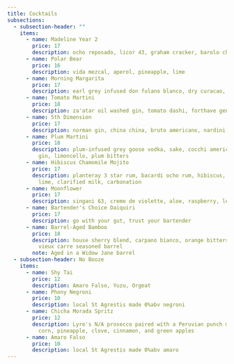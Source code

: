 ```yaml
---
title: Cocktails
subsections:
  - subsection-header: ""
    items:
      - name: Madeline Year 2
        price: 17
        description: ocho reposado, licor 43, graham cracker, barolo chinato, espresso
      - name: Polar Bear
        price: 16
        description: vida mezcal, aperol, pineapple, lime
      - name: Morning Margarita
        price: 17
        description: earl grey infused don fulano blanco, dry curacao, agave, lime, Saline
      - name: Tomato Martini
        price: 18
        description: za'atar oil washed gin, tomato dashi, forthave genepi
      - name: 5th Dimension
        price: 17
        description: norman gin, china china, bruto americano, nardini amaro
      - name: Plum Martini
        price: 18
        description: plum-infused grey goose vodka, sake, cocchi americano, house-oaked
          gin, limoncello, plum bitters
      - name: Hibiscus Chamomile Mojito
        price: 17
        description: planteray 3 star rum, bacardi ocho rum, hibiscus, chamomile, mint,
          lime, clarified milk, carbonation
      - name: Moonflower
        price: 17
        description: singani 63, creme de violette, aloe, raspberry, lemon
      - name: Bartender's Choice Daiquiri
        price: 17
        description: go with your gut, trust your bartender
      - name: Barrel-Aged Bamboo
        price: 18
        description: house sherry blend, carpano bianco, orange bitters, finished in a
          vieux carre seasoned barrel
        note: Aged in a Widow Jane barrel
  - subsection-header: No Booze
    items:
      - name: Shy Tai
        price: 12
        description: Amaro Falso, Yuzu, Orgeat
      - name: Phony Negroni
        price: 10
        description: local St Agrestis made 0%abv negroni
      - name: Chicha Morada Spritz
        price: 12
        description: Lyre's N/A prosecco paired with a Peruvian punch made with purple
          corn, pineapple, clove, cinnamon, and green apples
      - name: Amaro Falso
        price: 10
        description: local St Agrestis made 0%abv amaro
---
```

